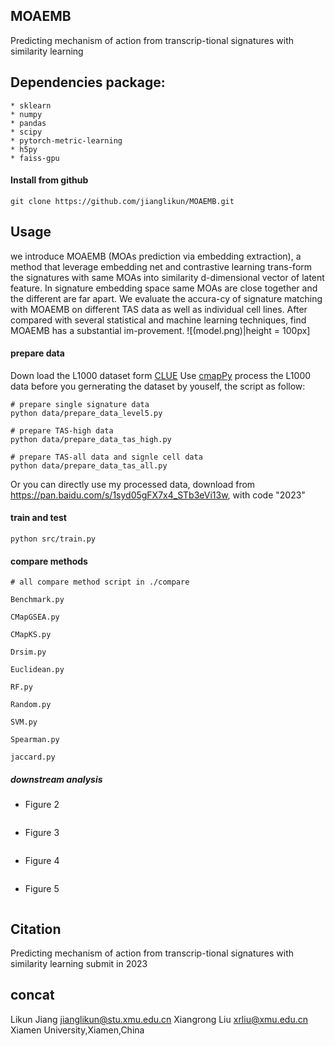 ## MOAEMB
Predicting mechanism of action from transcrip-tional signatures with similarity learning


##  Dependencies package:
```
* sklearn
* numpy
* pandas 
* scipy
* pytorch-metric-learning
* h5py
* faiss-gpu
```

#### Install from github   

    git clone https://github.com/jianglikun/MOAEMB.git

## Usage 
we introduce MOAEMB (MOAs prediction via embedding extraction), a method that leverage embedding net and contrastive learning trans-form the signatures with same MOAs into similarity d-dimensional vector of latent feature. In signature embedding space same MOAs are close together and the different are far apart. We evaluate the accura-cy of signature matching with MOAEMB on different TAS data as well as individual cell lines. After compared with several statistical and machine learning techniques, find MOAEMB has a substantial im-provement. 
![(model.png)|height = 100px]<!-- -->

#### prepare data
Down load the L1000 dataset form [CLUE](https://clue.io/data/CMap2020#LINCS2020)
Use [cmapPy](https://github.com/cmap/cmapPy) process the L1000 data before you gernerating the dataset by youself, the script as follow:
```
# prepare single signature data
python data/prepare_data_level5.py

# prepare TAS-high data
python data/prepare_data_tas_high.py

# prepare TAS-all data and signle cell data
python data/prepare_data_tas_all.py
```
Or you can directly use my processed data, download from https://pan.baidu.com/s/1syd05gFX7x4_STb3eVi13w, with code "2023"

#### train and test
```
python src/train.py
```

#### compare methods 
```
# all compare method script in ./compare

Benchmark.py

CMapGSEA.py

CMapKS.py

Drsim.py

Euclidean.py

RF.py

Random.py

SVM.py

Spearman.py

jaccard.py
```
##### downstream analysis
* Figure 2
```
```
* Figure 3
```
```
* Figure 4
```
```
* Figure 5
```
```

## Citation
Predicting mechanism of action from transcrip-tional signatures with similarity learning
submit in 2023


## concat
Likun Jiang jianglikun@stu.xmu.edu.cn
Xiangrong Liu xrliu@xmu.edu.cn
Xiamen University,Xiamen,China
